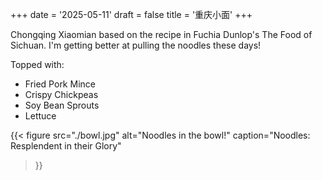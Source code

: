 +++
date = '2025-05-11'
draft = false
title = '重庆小面'
+++

Chongqing Xiaomian based on the recipe in Fuchia Dunlop's The Food of Sichuan.
I'm getting better at pulling the noodles these days!

Topped with:
  * Fried Pork Mince
  * Crispy Chickpeas
  * Soy Bean Sprouts
  * Lettuce

{{< figure
  src="./bowl.jpg"
  alt="Noodles in the bowl!"
  caption="Noodles: Resplendent in their Glory"
>}}
